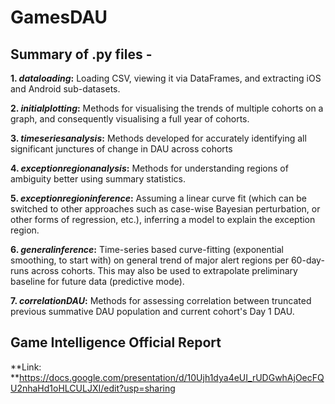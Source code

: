 # GamesDAU

## Summary of .py files - 

**1. *dataloading*:** Loading CSV, viewing it via DataFrames, and extracting iOS and Android sub-datasets.

**2. *initialplotting*:** Methods for visualising the trends of multiple cohorts on a graph, and consequently visualising a full year of cohorts.

**3. *timeseriesanalysis*:** Methods developed for accurately identifying all significant junctures of change in DAU across cohorts

**4. *exceptionregionanalysis*:** Methods for understanding regions of ambiguity better using summary statistics.

**5. *exceptionregioninference*:** Assuming a linear curve fit (which can be switched to other approaches such as case-wise Bayesian perturbation, or other forms of regression, etc.), inferring a model to explain the exception region.

**6. *generalinference*:** Time-series based curve-fitting (exponential smoothing, to start with) on general trend of major alert regions per 60-day-runs across cohorts. This may also be used to extrapolate preliminary baseline for future data (predictive mode).

**7. *correlationDAU*:** Methods for assessing correlation between truncated previous summative DAU population and current cohort's Day 1 DAU.

## Game Intelligence Official Report

**Link: **https://docs.google.com/presentation/d/10Ujh1dya4eUI_rUDGwhAjOecFQU2nhaHd1oHLCULJXI/edit?usp=sharing
